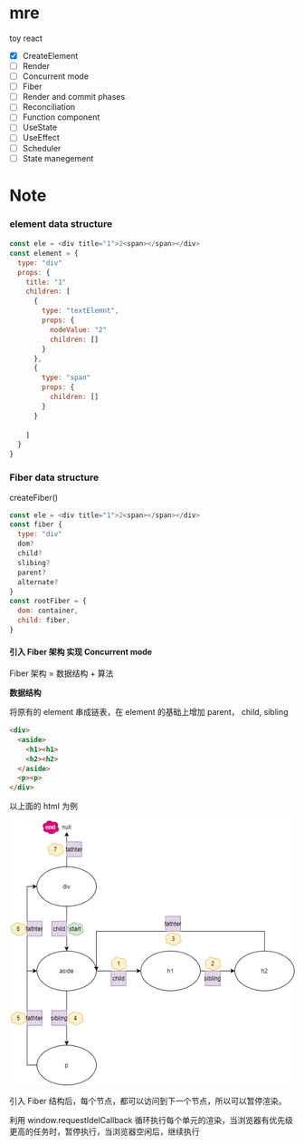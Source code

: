 # mre

toy react

- [x] CreateElement
- [ ] Render
- [ ] Concurrent mode
- [ ] Fiber
- [ ] Render and commit phases
- [ ] Reconciliation
- [ ] Function component
- [ ] UseState
- [ ] UseEffect
- [ ] Scheduler
- [ ] State manegement

# Note

### element data structure

```js
const ele = <div title="1">2<span></span></div>
const element = {
  type: "div"
  props: {
    title: "1"
    children: [
      {
        type: "textElemnt",
        props: {
          nodeValue: "2"
          children: []
        }
      },
      {
        type: "span"
        props: {
          children: []
        }
      }

    ]
  }
}
```
### Fiber data structure

createFiber()

```js
const ele = <div title="1">2<span></span></div>
const fiber {
  type: "div"
  dom?
  child?
  slibing?
  parent?
  alternate?
}
const rootFiber = {
  dom: container,
  child: fiber,
}
```

#### 引入 Fiber 架构 实现 Concurrent mode

Fiber 架构 = 数据结构 + 算法

**数据结构**

将原有的 element 串成链表，在 element 的基础上增加 parent， child, sibling

```html
<div>
  <aside>
    <h1><h1>
    <h2><h2>
  </aside>
  <p><p>
</div>
```
以上面的 html 为例 

![](https://raw.githubusercontent.com/goldEli/mre/main/assets/fiber.png)


引入 Fiber 结构后，每个节点，都可以访问到下一个节点，所以可以暂停渲染。

利用 window.requestIdelCallback 循环执行每个单元的渲染，当浏览器有优先级更高的任务时，暂停执行，当浏览器空闲后，继续执行